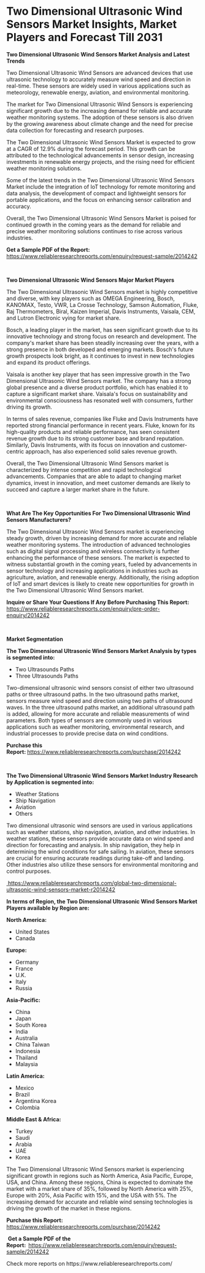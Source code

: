 <p><h1>Two Dimensional Ultrasonic Wind Sensors Market Insights, Market Players and Forecast Till 2031</h1></p><p><strong>Two Dimensional Ultrasonic Wind Sensors Market Analysis and Latest Trends</strong></p>
<p><p>Two Dimensional Ultrasonic Wind Sensors are advanced devices that use ultrasonic technology to accurately measure wind speed and direction in real-time. These sensors are widely used in various applications such as meteorology, renewable energy, aviation, and environmental monitoring.</p><p>The market for Two Dimensional Ultrasonic Wind Sensors is experiencing significant growth due to the increasing demand for reliable and accurate weather monitoring systems. The adoption of these sensors is also driven by the growing awareness about climate change and the need for precise data collection for forecasting and research purposes.</p><p>The Two Dimensional Ultrasonic Wind Sensors Market is expected to grow at a CAGR of 12.9% during the forecast period. This growth can be attributed to the technological advancements in sensor design, increasing investments in renewable energy projects, and the rising need for efficient weather monitoring solutions.</p><p>Some of the latest trends in the Two Dimensional Ultrasonic Wind Sensors Market include the integration of IoT technology for remote monitoring and data analysis, the development of compact and lightweight sensors for portable applications, and the focus on enhancing sensor calibration and accuracy.</p><p>Overall, the Two Dimensional Ultrasonic Wind Sensors Market is poised for continued growth in the coming years as the demand for reliable and precise weather monitoring solutions continues to rise across various industries.</p></p>
<p><strong>Get a Sample PDF of the Report:&nbsp;</strong> <a href="https://www.reliableresearchreports.com/enquiry/request-sample/2014242">https://www.reliableresearchreports.com/enquiry/request-sample/2014242</a></p>
<p>&nbsp;</p>
<p><strong>Two Dimensional Ultrasonic Wind Sensors Major Market Players</strong></p>
<p><p>The Two Dimensional Ultrasonic Wind Sensors market is highly competitive and diverse, with key players such as OMEGA Engineering, Bosch, KANOMAX, Testo, VWR, La Crosse Technology, Samson Automation, Fluke, Raj Thermometers, Biral, Kaizen Imperial, Davis Instruments, Vaisala, CEM, and Lutron Electronic vying for market share.</p><p>Bosch, a leading player in the market, has seen significant growth due to its innovative technology and strong focus on research and development. The company's market share has been steadily increasing over the years, with a strong presence in both developed and emerging markets. Bosch's future growth prospects look bright, as it continues to invest in new technologies and expand its product offerings.</p><p>Vaisala is another key player that has seen impressive growth in the Two Dimensional Ultrasonic Wind Sensors market. The company has a strong global presence and a diverse product portfolio, which has enabled it to capture a significant market share. Vaisala's focus on sustainability and environmental consciousness has resonated well with consumers, further driving its growth.</p><p>In terms of sales revenue, companies like Fluke and Davis Instruments have reported strong financial performance in recent years. Fluke, known for its high-quality products and reliable performance, has seen consistent revenue growth due to its strong customer base and brand reputation. Similarly, Davis Instruments, with its focus on innovation and customer-centric approach, has also experienced solid sales revenue growth.</p><p>Overall, the Two Dimensional Ultrasonic Wind Sensors market is characterized by intense competition and rapid technological advancements. Companies that are able to adapt to changing market dynamics, invest in innovation, and meet customer demands are likely to succeed and capture a larger market share in the future.</p></p>
<p>&nbsp;</p>
<p><strong>What Are The Key Opportunities For Two Dimensional Ultrasonic Wind Sensors Manufacturers?</strong></p>
<p><p>The Two Dimensional Ultrasonic Wind Sensors market is experiencing steady growth, driven by increasing demand for more accurate and reliable weather monitoring systems. The introduction of advanced technologies such as digital signal processing and wireless connectivity is further enhancing the performance of these sensors. The market is expected to witness substantial growth in the coming years, fueled by advancements in sensor technology and increasing applications in industries such as agriculture, aviation, and renewable energy. Additionally, the rising adoption of IoT and smart devices is likely to create new opportunities for growth in the Two Dimensional Ultrasonic Wind Sensors market.</p></p>
<p><strong>Inquire or Share Your Questions If Any Before Purchasing This Report:</strong> <a href="https://www.reliableresearchreports.com/enquiry/pre-order-enquiry/2014242">https://www.reliableresearchreports.com/enquiry/pre-order-enquiry/2014242</a></p>
<p>&nbsp;</p>
<p><strong>Market Segmentation</strong></p>
<p><strong>The Two Dimensional Ultrasonic Wind Sensors Market Analysis by types is segmented into:</strong></p>
<p><ul><li>Two Ultrasounds Paths</li><li>Three Ultrasounds Paths</li></ul></p>
<p><p>Two-dimensional ultrasonic wind sensors consist of either two ultrasound paths or three ultrasound paths. In the two ultrasound paths market, sensors measure wind speed and direction using two paths of ultrasound waves. In the three ultrasound paths market, an additional ultrasound path is added, allowing for more accurate and reliable measurements of wind parameters. Both types of sensors are commonly used in various applications such as weather monitoring, environmental research, and industrial processes to provide precise data on wind conditions.</p></p>
<p><strong>Purchase this Report:&nbsp;</strong><a href="https://www.reliableresearchreports.com/purchase/2014242">https://www.reliableresearchreports.com/purchase/2014242</a></p>
<p>&nbsp;</p>
<p><strong>The Two Dimensional Ultrasonic Wind Sensors Market Industry Research by Application is segmented into:</strong></p>
<p><ul><li>Weather Stations</li><li>Ship Navigation</li><li>Aviation</li><li>Others</li></ul></p>
<p><p>Two dimensional ultrasonic wind sensors are used in various applications such as weather stations, ship navigation, aviation, and other industries. In weather stations, these sensors provide accurate data on wind speed and direction for forecasting and analysis. In ship navigation, they help in determining the wind conditions for safe sailing. In aviation, these sensors are crucial for ensuring accurate readings during take-off and landing. Other industries also utilize these sensors for environmental monitoring and control purposes.</p></p>
<p><a href="https://www.reliableresearchreports.com/global-two-dimensional-ultrasonic-wind-sensors-market-r2014242">&nbsp;https://www.reliableresearchreports.com/global-two-dimensional-ultrasonic-wind-sensors-market-r2014242</a></p>
<p><strong>In terms of Region, the Two Dimensional Ultrasonic Wind Sensors Market Players available by Region are:</strong></p>
<p>
    <p> <strong> North America: </strong>
        <ul>
            <li>United States</li>
            <li>Canada</li>
        </ul>
        </p> 
    <p> <strong> Europe: </strong>
        <ul>
            <li>Germany</li>
            <li>France</li>
            <li>U.K.</li>
            <li>Italy</li>
            <li>Russia</li>
        </ul>
        </p> 
    <p> <strong> Asia-Pacific: </strong>
        <ul>
            <li>China</li>
            <li>Japan</li>
            <li>South Korea</li>
            <li>India</li>
            <li>Australia</li>
            <li>China Taiwan</li>
            <li>Indonesia</li>
            <li>Thailand</li>
            <li>Malaysia</li>
        </ul>
        </p> 
    <p> <strong> Latin America: </strong>
        <ul>
            <li>Mexico</li>
            <li>Brazil</li>
            <li>Argentina Korea</li>
            <li>Colombia</li>
        </ul>
        </p> 
    <p> <strong> Middle East & Africa: </strong>
        <ul>
            <li>Turkey</li>
            <li>Saudi</li>
            <li>Arabia</li>
            <li>UAE</li>
            <li>Korea</li>
        </ul>
    </p>
    </p>
<p><p>The Two Dimensional Ultrasonic Wind Sensors market is experiencing significant growth in regions such as North America, Asia Pacific, Europe, USA, and China. Among these regions, China is expected to dominate the market with a market share of 35%, followed by North America with 25%, Europe with 20%, Asia Pacific with 15%, and the USA with 5%. The increasing demand for accurate and reliable wind sensing technologies is driving the growth of the market in these regions.</p></p>
<p><strong>Purchase this Report: </strong><a href="https://www.reliableresearchreports.com/purchase/2014242">https://www.reliableresearchreports.com/purchase/2014242</a></p>
<p>&nbsp;<strong>Get a Sample PDF of the Report:&nbsp;&nbsp;</strong><a href="https://www.reliableresearchreports.com/enquiry/request-sample/2014242">https://www.reliableresearchreports.com/enquiry/request-sample/2014242</a></p>
<p><strong></strong></p>
<p>Check more reports on https://www.reliableresearchreports.com/</p>